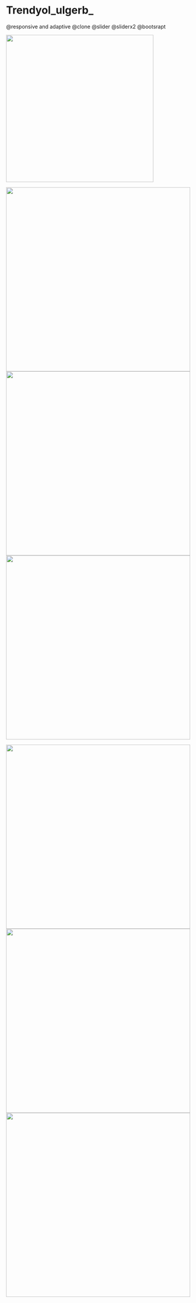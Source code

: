 # Trendyol_ulgerb_
@responsive and adaptive @clone @slider @sliderx2 @bootsrapt

<img src='' width='400'>

<img src='https://user-images.githubusercontent.com/98836519/172970481-ceea133e-671f-4149-bc70-6ee1537070bc.jpg' width='500'>\
<img src='https://user-images.githubusercontent.com/98836519/172970488-3cf52c52-90ab-4d57-96d6-484bae1dc44a.jpg' width='500'>\
<img src='https://user-images.githubusercontent.com/98836519/172970493-200402b2-9a25-4217-b70c-ef0f7cf667f9.jpg' width='500'>

<img src='https://user-images.githubusercontent.com/98836519/172970505-0f74be24-198e-49da-ab56-9b3befd7889e.jpg' width='500'>\
<img src='https://user-images.githubusercontent.com/98836519/172970510-a080dd68-f549-451e-8ec1-6d4f0dad4e63.jpg' width='500'>\
<img src='https://user-images.githubusercontent.com/98836519/172970516-af6280ca-2ee5-4894-a1da-2e049df68bb5.jpg' width='500'>

